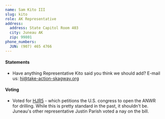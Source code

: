 ```yaml
---
name: Sam Kito III
slug: kito
role: AK Representative
address:
  address: State Capitol Room 403
  city: Juneau AK
  zip: 99801
phone_numbers:
  JUN: (907) 465 4766
---
```


#### Statements

* Have anything Representative Kito said you think we should add? E-mail us: [hi@take-action-skagway.org](mailto:hi@take-action-skagway.org)

#### Voting

* Voted for [HJR5](http://www.akleg.gov/basis/Bill/Detail/30?Root=HJR%20%205) - which petitions the U.S. congress to open the ANWR for drilling. While this is pretty standard in the past, it shouldn't be. Juneau's other representative Justin Parish voted a nay on the bill.
